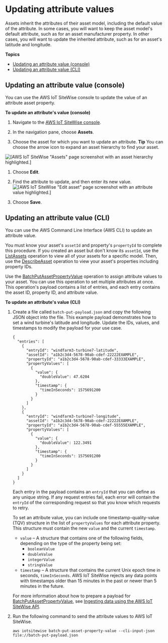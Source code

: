 # Updating attribute values<a name="update-attribute-values"></a>

Assets inherit the attributes of their asset model, including the default value of the attribute\. In some cases, you will want to keep the asset model's default attribute, such as for an asset manufacturer property\. In other cases, you will want to update the inherited attribute, such as for an asset's latitude and longitude\. 

**Topics**
+ [Updating an attribute value \(console\)](#update-attribute-value-console)
+ [Updating an attribute value \(CLI\)](#update-attribute-value-cli)

## Updating an attribute value \(console\)<a name="update-attribute-value-console"></a>

You can use the AWS IoT SiteWise console to update the value of an attribute asset property\.

**To update an attribute's value \(console\)**

1. <a name="sitewise-open-console"></a>Navigate to the [AWS IoT SiteWise console](https://console.aws.amazon.com/iotsitewise/)\.

1. <a name="sitewise-choose-assets"></a>In the navigation pane, choose **Assets**\.

1. Choose the asset for which you want to update an attribute\.
**Tip**  <a name="sitewise-expand-asset-hierarchy"></a>
You can choose the arrow icon to expand an asset hierarchy to find your asset\.  

![\[AWS IoT SiteWise "Assets" page screenshot with an asset hierarchy highlighted.\]](http://docs.aws.amazon.com/iot-sitewise/latest/userguide/images/sitewise-expand-asset-hierarchy-console.png)

1. Choose **Edit**\.

1. Find the attribute to update, and then enter its new value\.  
![\[AWS IoT SiteWise "Edit asset" page screenshot with an attribute value highlighted.\]](http://docs.aws.amazon.com/iot-sitewise/latest/userguide/images/sitewise-update-asset-attribute-console.png)

1. Choose **Save**\.

## Updating an attribute value \(CLI\)<a name="update-attribute-value-cli"></a>

You can use the AWS Command Line Interface \(AWS CLI\) to update an attribute value\.

You must know your asset's `assetId` and property's `propertyId` to complete this procedure\. If you created an asset but don't know its `assetId`, use the [ListAssets](https://docs.aws.amazon.com/iot-sitewise/latest/APIReference/API_ListAssets.html) operation to view all of your assets for a specific model\. Then, use the [DescribeAsset](https://docs.aws.amazon.com/iot-sitewise/latest/APIReference/API_DescribeAsset.html) operation to view your asset's properties including property IDs\.

Use the [BatchPutAssetPropertyValue](https://docs.aws.amazon.com/iot-sitewise/latest/APIReference/API_BatchPutAssetPropertyValue.html) operation to assign attribute values to your asset\. You can use this operation to set multiple attributes at once\. This operation's payload contains a list of entries, and each entry contains the asset ID, property ID, and attribute value\.

**To update an attribute's value \(CLI\)**

1. Create a file called `batch-put-payload.json` and copy the following JSON object into the file\. This example payload demonstrates how to set a wind turbine's latitude and longitude\. Update the IDs, values, and timestamps to modify the payload for your use case\.

   ```
   {
     "entries": [
       {
         "entryId": "windfarm3-turbine7-latitude",
         "assetId": "a1b2c3d4-5678-90ab-cdef-22222EXAMPLE",
         "propertyId": "a1b2c3d4-5678-90ab-cdef-33333EXAMPLE",
         "propertyValues": [
           {
             "value": {
               "doubleValue": 47.6204
             },
             "timestamp": {
               "timeInSeconds": 1575691200
             }
           }
         ]
       },
       {
         "entryId": "windfarm3-turbine7-longitude",
         "assetId": "a1b2c3d4-5678-90ab-cdef-22222EXAMPLE",
         "propertyId": "a1b2c3d4-5678-90ab-cdef-55555EXAMPLE",
         "propertyValues": [
           {
             "value": {
               "doubleValue": 122.3491
             },
             "timestamp": {
               "timeInSeconds": 1575691200
             }
           }
         ]
       }
     ]
   }
   ```

   Each entry in the payload contains an `entryId` that you can define as any unique string\. If any request entries fail, each error will contain the `entryId` of the corresponding request so that you know which requests to retry\.

   To set an attribute value, you can include one timestamp\-quality\-value \(TQV\) structure in the list of `propertyValues` for each attribute property\. This structure must contain the new `value` and the current `timestamp`\.
   + `value` – A structure that contains one of the following fields, depending on the type of the property being set:
     + `booleanValue`
     + `doubleValue`
     + `integerValue`
     + `stringValue`
   + `timestamp` – A structure that contains the current Unix epoch time in seconds, `timeInSeconds`\. AWS IoT SiteWise rejects any data points with timestamps older than 15 minutes in the past or newer than 5 minutes in the future\.

   For more information about how to prepare a payload for [BatchPutAssetPropertyValue](https://docs.aws.amazon.com/iot-sitewise/latest/APIReference/API_BatchPutAssetPropertyValue.html), see [Ingesting data using the AWS IoT SiteWise API](ingest-api.md)\.

1. Run the following command to send the attribute values to AWS IoT SiteWise\.

   ```
   aws iotsitewise batch-put-asset-property-value --cli-input-json file://batch-put-payload.json
   ```